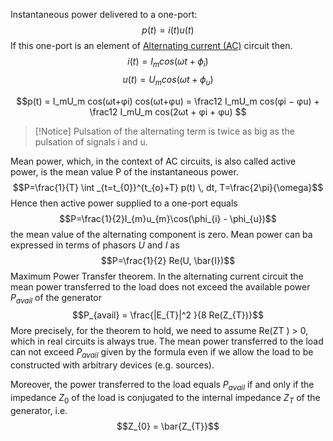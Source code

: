 Instantaneous power delivered to a one-port:
$$p(t) = i(t)u(t)$$
If this one-port is an element of [Alternating current (AC)](Alternating%20current%20(AC)) circuit then.
$$i(t) = I_mcos(\omega t+\phi_i)$$
$$u(t) = U_mcos(\omega t+\phi_u)$$

$$p(t) = I_mU_m cos(ωt+φi) cos(ωt+φu) = \frac12 I_mU_m cos(φi − φu) + \frac12 I_mU_m cos(2ωt + φi + φu) $$
> [!Notice]
> Pulsation of the alternating term is twice as big as the pulsation of signals i and u.

Mean power, which, in the context of AC circuits, is also called active power, is the mean value P of the instantaneous power.
$$P=\frac{1}{T} \int _{t=t_{0}}^{t_{o}+T} p(t) \, dt, T=\frac{2\pi}{\omega}$$
Hence then active power supplied to a one-port equals
$$P=\frac{1}{2}I_{m}u_{m}\cos(\phi_{i} - \phi_{u})$$
the mean value of the alternating component is zero. Mean power can ba expressed in terms of phasors $U$ and $I$ as $$P=\frac{1}{2} Re(U, \bar{I})$$
Maximum Power Transfer theorem. In the alternating current circuit the mean power transferred to the load does not exceed the available power $P_{avail}$ of the generator
$$P_{avail} = \frac{|E_{T}|^2 }{8 Re(Z_{T})}$$
More precisely, for the theorem to hold, we need to assume Re(ZT ) > 0, which in real circuits is always true. 
The mean power transferred to the load can not exceed $P_{avail}$ given by the formula even if we allow the load to be constructed with arbitrary devices (e.g. sources).

Moreover, the power transferred to the load equals $P_{avail}$ if and only if the impedance $Z_0$ of the load is conjugated to the internal impedance $Z_T$ of the generator, i.e.
$$Z_{0} = \bar{Z_{T}}$$
